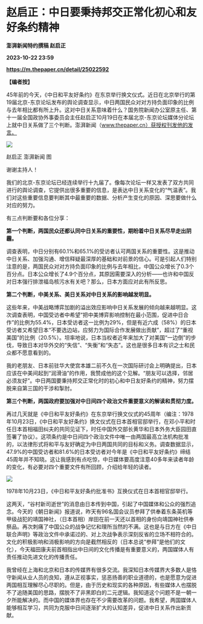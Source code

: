 # 赵启正：中日要秉持邦交正常化初心和友好条约精神
**澎湃新闻特约撰稿 赵启正**

**2023-10-22 23:59**

**https://m.thepaper.cn/detail/25022592**

**【编者按】**

45年前的今天，《中日和平友好条约》在东京举行换文仪式。近日在北京举行的第19届北京-东京论坛发布的舆论调查显示，中日两国民众对对方持负面印象的比例与去年相比都有所上升。这对中日关系意味着什么？国务院新闻办公室原主任、第十一届全国政协外事委员会主任赵启正10月19日在本届北京-东京论坛媒体分论坛上就中日关系做了三个判断。澎湃新闻（www.thepaper.cn）获授权刊发他的发言。

![](https://imagecloud.thepaper.cn/thepaper/image/275/184/338.jpg)

赵启正 澎湃新闻 图

谢谢主持人！

我们的北京-东京论坛已经连续举行十九届了。像每次论坛一样又发表了双方共同进行的舆论调查，它提供出很多重要的信息，是表达中日关系变化的“气温表”。我们对这些重要信息要判断其中最重要的数据、分析产生变化的原因、深思要做什么对应的努力。

有三点判断要和各位分享：

**第一个判断，两国民众还都认同中日关系的重要性，期盼着中日关系尽早走出阴霾。**

调查表明，中日分别有60.1%和65.1%的受访者认可两国关系的重要性。这是推动中日关系、加强沟通、增信释疑最深厚的基础和对前景的信心。可是引起人们特别注意的是，两国民众对对方持负面印象的比例与去年相比，中国公众增长了0.3个百分点。日本公众增长了4.9个百分点，其原因需要深入的分析——也许和中国反对日本强行排泄福岛核污水有关吧？那么，日本方面应对此有所反思。

**第二个判断，中美关系、美日关系对中日关系的影响越发明显。**

这些年来，中美战略博弈加剧的溢出效应影响中日关系发展的倾向越来越明显。这次调查表明，中国受访者中希望“把中美博弈影响控制在最小范围，促进中日合作”的比例为55.4%，日本受访者这一比例为29%，但是有近六成（58%）的日本受访者又希望日本“不要选边站，应努力为国际合作发展做出贡献”，超过了“重视美国”的比例（20.5%）。坦率地说，日本当权者近年来加大了对美国“一边倒”的步伐，导致日本对华外交的“失信”、“失衡”和“失态”。这也是很多日本有识之士和民众都不愿意看到的。

我的老朋友、日本前驻华大使宫本雄二前不久在一次国际研讨会上明确提出，日本应该在中美间起到“润滑油”的作用，我赞成他的这个见解。“朋友可以选择，邻居必须友好”。中日两国要秉持邦交正常化时的初心和中日友好条约的精神，努力摆脱来自第三国的干涉和掣肘。

**第三个判断，两国政府要加强对中日间四个政治文件重要意义的解读和贯彻力度。**

再过几天就是《中日和平友好条约》在东京举行换文仪式的45周年（编注：1978年10月23日，《中日和平友好条约》换文仪式在日本首相官邸举行，在邓小平和时任日本首相福田纠夫的共同见证下，时任中国外交部长黄华和日本外务大臣园田直签署了协议）。这项条约是中日间四个政治文件中唯一由两国最高立法机构批准的，以法律形式将和平与友好确定为中日两国共同的目标和义务。调查数据显示，47.9%的中国受访者和81.6%的日本受访者对今年是《中日和平友好条约》缔结45周年并不知晓。这让我感到有点吃惊，中日媒体要高度注意40多年来读者年龄的变化，有必要对四个重要文件有所回顾，介绍给年轻的读者。

![](https://imagecloud.thepaper.cn/thepaper/image/275/184/281.png)

1978年10月23日，《中日和平友好条约批准书》互换仪式在日本首相官邸举行。

这两天，“谷村新司逝世”的消息由日本传到中国，引起了中国媒体和公众的强烈追念。今天的《朝日新闻》报道说，昨天有96名国会议员参拜了供奉着东条英机等甲级战犯的靖国神社，（日本首相）岸田在前一天还以首相的身份向靖国神社供奉祭品。再次刺痛了中国公众的战争记忆和理所当然的不满。这也是与日方在《中日联合声明》等政治文件中承诺过的、对上次战争表示深刻反省的立场不相符合的。文化的积极影响和消极影响的方向是截然相反的（日本总说“参拜”是他们的文化），今天福田康夫前首相指出中日间的文化传播是有重要意义的，两国媒体人有责任推动先进文化的传播责任。

我曾经在上海和北京和日本的传媒界有很多交流。我深知日本传媒界大多数人是恪守新闻从业人员的良知，遵从正视事实，惩恶扬善的职业道德的，也是愿意为促进两国相互理解尽心尽职的。但是，由于历史和现实的各种原因，有些媒体人也摆脱不了追随美国的思路，摆脱不了非黑即白的二元逻辑。我知道这个问题不是一朝一夕所能解决的。而中国的媒体界也存在不少需要改革的问题。我希望，两国媒体人能够相互学习，共同为克服中日间逐渐扩大的认知差异，促进中日关系作出新贡献。